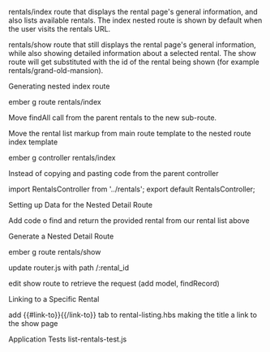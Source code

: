 rentals/index route that displays the rental page's general information, and also lists available rentals. The index nested route is shown by default when the user visits the rentals URL.

rentals/show route that still displays the rental page's general information, while also showing detailed information about a selected rental. The show route will get substituted with the id of the rental being shown (for example rentals/grand-old-mansion).

Generating nested index route

ember g route rentals/index

Move findAll call from the parent rentals to the new sub-route.

Move the rental list markup from main route template to the nested route index template

ember g controller rentals/index

Instead of copying and pasting code from the parent controller

import RentalsController from '../rentals';
export default RentalsController;

Setting up Data for the Nested Detail Route

Add code o find  and return the provided rental from our rental list above

Generate a Nested Detail Route

ember g route rentals/show

update router.js with path /:rental_id

edit show route to retrieve the request (add model, findRecord)

Linking to a Specific Rental

add {{#link-to}}{{/link-to}} tab to rental-listing.hbs making the title a link to the show page

Application Tests list-rentals-test.js
